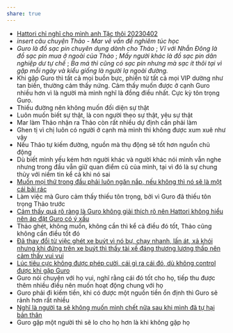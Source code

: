 ```yaml
---
share: true
---
```

- [Hattori chỉ nghĩ cho mình anh Tặc thôi 20230402](../../1%20Th%C3%B4ng%20tin%20th%C3%A2n%20ch%E1%BB%A7/Quan%20%C4%91i%E1%BB%83m,%20th%C3%A1i%20%C4%91%E1%BB%99,%20nguy%C3%AAn%20t%E1%BA%AFc%20s%E1%BB%91ng,%20%C4%91i%E1%BB%81u%20m%C3%ACnh%20th%E1%BA%A5y%20ho%E1%BA%B7c%20c%E1%BA%A3m%20nh%E1%BA%ADn/Hattori%20ch%E1%BB%89%20ngh%C4%A9%20cho%20m%C3%ACnh%20anh%20T%E1%BA%B7c%20th%C3%B4i%2020230402.md)
- *insert câu chuyện Thảo - Mar về vấn đề nghiêm túc học*
- *Guro là đồ sạc pin chuyên dụng dành cho Thảo* ; *Vĩ với Nhẫn Đông là đồ sạc pin mua ở ngoài của Thảo* ; *Mấy người khác là đồ sạc pin dân nghiệp dư tự chế* ; *Ba má thì cũng có sạc pin nhưng mà sạc ít thôi tại vì gặp mỗi ngày và kiểu giống là người lạ ngoài đường.*
- Khi gặp Guro thì tất cả mọi buồn bực, phiền từ tất cả mọi VIP dường như tan biến, thường cảm thấy nứng. Cảm thấy muốn được ở cạnh Guro nhiều hơn vì là người mà mình nghĩ là đồng điều nhất. Cực kỳ tôn trọng Guro.
- Thiếu đường nên không muốn đối diện sự thật
- Luôn muốn biết sự thật, là con người theo sự thật, yêu sự thật
- Mar làm Thảo nhận ra Thảo còn rất nhiều dự định cần phải làm
- Ghen tị vì chị luôn có người ở cạnh mà mình thì không được xum xuê như vậy
- Nếu Thảo tự kiếm đường, nguồn mà thụ động sẽ tốt hơn nguồn chủ động
- Dù biết mình yếu kém hơn người khác và người khác nói mình vẫn nghe nhưng trong đầu vẫn giữ quan điểm cũ của mình, tại vì đó là sự chung thủy với niềm tin kể cả khi nó sai
- [Muốn mọi thứ trong đầu phải luôn ngăn nắp, nếu không thì nó sẽ là một cái bãi rác](Mu%E1%BB%91n%20m%E1%BB%8Di%20th%E1%BB%A9%20trong%20%C4%91%E1%BA%A7u%20ph%E1%BA%A3i%20lu%C3%B4n%20ng%C4%83n%20n%E1%BA%AFp,%20n%E1%BA%BFu%20kh%C3%B4ng%20th%C3%AC%20n%C3%B3%20s%E1%BA%BD%20l%C3%A0%20m%E1%BB%99t%20c%C3%A1i%20b%C3%A3i%20r%C3%A1c.md)
- Làm việc mà Guro cảm thấy thiếu tôn trọng, bởi vì Guro đã thiếu tôn trọng Thảo trước
- [Cảm thấy quá rõ ràng là Guro không giải thích rõ nên Hattori không hiểu nên áp đặt Guro có ý xấu](../../1%20Th%C3%B4ng%20tin%20th%C3%A2n%20ch%E1%BB%A7/Quan%20%C4%91i%E1%BB%83m,%20th%C3%A1i%20%C4%91%E1%BB%99,%20nguy%C3%AAn%20t%E1%BA%AFc%20s%E1%BB%91ng,%20%C4%91i%E1%BB%81u%20m%C3%ACnh%20th%E1%BA%A5y%20ho%E1%BA%B7c%20c%E1%BA%A3m%20nh%E1%BA%ADn/C%E1%BA%A3m%20nh%E1%BA%ADn%20v%E1%BB%81%20ng%C6%B0%E1%BB%9Di%20kh%C3%A1c/C%E1%BA%A3m%20th%E1%BA%A5y%20qu%C3%A1%20r%C3%B5%20r%C3%A0ng%20l%C3%A0%20Guro%20kh%C3%B4ng%20gi%E1%BA%A3i%20th%C3%ADch%20r%C3%B5%20n%C3%AAn%20Hattori%20kh%C3%B4ng%20hi%E1%BB%83u%20n%C3%AAn%20%C3%A1p%20%C4%91%E1%BA%B7t%20Guro%20c%C3%B3%20%C3%BD%20x%E1%BA%A5u.md)
- Thảo ghét, không muốn, không cần thì kể cả điều đó tốt, Thảo cũng không cần điều tốt đó
- [Đã thay đổi từ việc ghét xe buýt vì nó bự, chạy nhanh, lấn át, xả khói nhưng khi đứng trên xe buýt thì thấy tài xế đáng thương lương thấp nên cảm thấy vui vui](../../Danh%20s%C3%A1ch/%C4%90%C3%A3%20thay%20%C4%91%E1%BB%95i%20t%E1%BB%AB%20vi%E1%BB%87c%20gh%C3%A9t%20xe%20bu%C3%BDt%20v%C3%AC%20n%C3%B3%20b%E1%BB%B1,%20ch%E1%BA%A1y%20nhanh,%20l%E1%BA%A5n%20%C3%A1t,%20x%E1%BA%A3%20kh%C3%B3i%20nh%C6%B0ng%20khi%20%C4%91%E1%BB%A9ng%20tr%C3%AAn%20xe%20bu%C3%BDt%20th%C3%AC%20th%E1%BA%A5y%20t%C3%A0i%20x%E1%BA%BF%20%C4%91%C3%A1ng%20th%C6%B0%C6%A1ng%20l%C6%B0%C6%A1ng%20th%E1%BA%A5p%20n%C3%AAn%20c%E1%BA%A3m%20th%E1%BA%A5y%20vui%20vui.md)
- [Lúc tiêu cực không được phép cười, cái gì ra cái đó, dù không control được khi gặp Guro](../../1%20Th%C3%B4ng%20tin%20th%C3%A2n%20ch%E1%BB%A7/Quan%20%C4%91i%E1%BB%83m,%20th%C3%A1i%20%C4%91%E1%BB%99,%20nguy%C3%AAn%20t%E1%BA%AFc%20s%E1%BB%91ng,%20%C4%91i%E1%BB%81u%20m%C3%ACnh%20th%E1%BA%A5y%20ho%E1%BA%B7c%20c%E1%BA%A3m%20nh%E1%BA%ADn/L%C3%BAc%20ti%C3%AAu%20c%E1%BB%B1c%20kh%C3%B4ng%20%C4%91%C6%B0%E1%BB%A3c%20ph%C3%A9p%20c%C6%B0%E1%BB%9Di,%20c%C3%A1i%20g%C3%AC%20ra%20c%C3%A1i%20%C4%91%C3%B3,%20d%C3%B9%20kh%C3%B4ng%20control%20%C4%91%C6%B0%E1%BB%A3c%20khi%20g%E1%BA%B7p%20Guro.md)
- Guro nói chuyện với họ vui, nghĩ rằng cái đó tốt cho họ, tiếp thu được thêm nhiều điều nên muốn hoạt động chung với họ
- Guro phải đi kiếm tiền, khi có được một nguồn tiền ổn định thì Guro sẽ rảnh hơn rất nhiều
- [Nghĩ là người ta sẽ không muốn mình chết nữa sau khi mình đã tự hại bản thân](../../1%20Th%C3%B4ng%20tin%20th%C3%A2n%20ch%E1%BB%A7/Quan%20%C4%91i%E1%BB%83m,%20th%C3%A1i%20%C4%91%E1%BB%99,%20nguy%C3%AAn%20t%E1%BA%AFc%20s%E1%BB%91ng,%20%C4%91i%E1%BB%81u%20m%C3%ACnh%20th%E1%BA%A5y%20ho%E1%BA%B7c%20c%E1%BA%A3m%20nh%E1%BA%ADn/Ngh%C4%A9%20l%C3%A0%20ng%C6%B0%E1%BB%9Di%20ta%20s%E1%BA%BD%20kh%C3%B4ng%20mu%E1%BB%91n%20m%C3%ACnh%20ch%E1%BA%BFt%20n%E1%BB%AFa%20sau%20khi%20m%C3%ACnh%20%C4%91%C3%A3%20t%E1%BB%B1%20h%E1%BA%A1i%20b%E1%BA%A3n%20th%C3%A2n.md)
- Guro gặp một người thì sẽ lo cho họ hơn là khi không gặp họ
